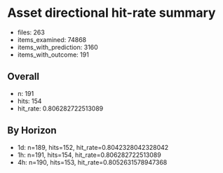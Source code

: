 # Asset directional hit-rate summary
- files: 263
- items_examined: 74868
- items_with_prediction: 3160
- items_with_outcome: 191

## Overall
- n: 191
- hits: 154
- hit_rate: 0.806282722513089

## By Horizon
- 1d: n=189, hits=152, hit_rate=0.8042328042328042
- 1h: n=191, hits=154, hit_rate=0.806282722513089
- 4h: n=190, hits=153, hit_rate=0.8052631578947368
